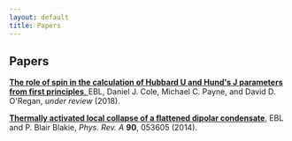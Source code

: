```yaml
---
layout: default 
title: Papers
---
```


## Papers

<a href="https://arxiv.org/abs/1802.09048">__The role of spin in the calculation of Hubbard U and Hund's J parameters from first principles__,  </a>
EBL, Daniel J. Cole, Michael C. Payne, and David D. O'Regan, *under review* (2018). <a href="https://arxiv.org/abs/1802.09048"><i class="ai ai-arxiv "></i></a>

<a href="https://dx.doi.org/10.1103/physrevfluids.1.044502">__Thermally activated local collapse of a flattened dipolar condensate__,</a>
EBL and P. Blair Blakie, *Phys. Rev. A* **90**, 053605 (2014). <a href="https://dx.doi.org/10.1103/PhysRevA.90.053605"><i class="ai ai-doi "></i></a>
